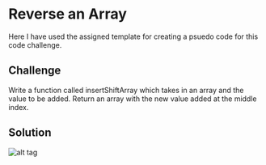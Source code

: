 # Reverse an Array
Here I have used the assigned template for creating a psuedo code for this code challenge.

## Challenge
Write a function called insertShiftArray which takes in an array and the value to be added. Return an array with the new value added at the middle index.

## Solution
![alt tag](https://github.com/jflores1634/data-structures-and-algorithms/blob/shift-array/assets/insertshiftarray.JPG)

